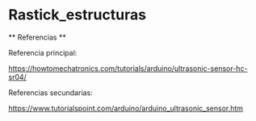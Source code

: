# Rastick_estructuras

** Referencias **

Referencia principal:

https://howtomechatronics.com/tutorials/arduino/ultrasonic-sensor-hc-sr04/

Referencias secundarias:

https://www.tutorialspoint.com/arduino/arduino_ultrasonic_sensor.htm